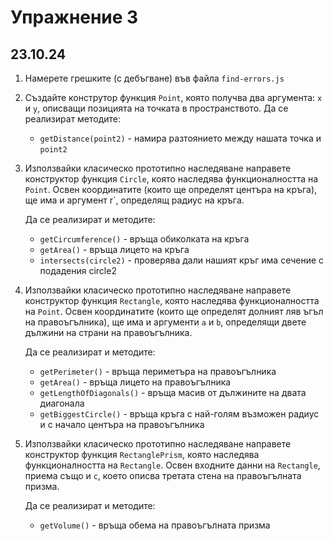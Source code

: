 # Упражнение 3

## 23.10.24

1. Намерете грешките (с дебъгване) във файла `find-errors.js`
2. Създайте конструтор функция `Point`, която получва два аргумента: `x` и `y`, описващи позицията на точката в пространството.
   Да се реализират методите:
   - `getDistance(point2)` - намира разтоянието между нашата точка и `point2`
3. Използвайки класическо прототипно наследяване направете конструктор функция `Circle`, която наследява функционалността на `Point`. Освен координатите (които ще определят центъра на кръга), ще има и аргумент r`, определящ радиус на кръга.

   Да се реализират и методите:

   - `getCircumference()` - връща обиколката на кръга
   - `getArea()` - връща лицето на кръга
   - `intersects(circle2)` - проверява дали нашият кръг има сечение с подадения circle2

4. Използвайки класическо прототипно наследяване направете конструктор функция `Rectangle`, която наследява функционалността на `Point`. Освен координатите (които ще определят долният ляв ъгъл на правоъгълника), ще има и аргументи `a` и `b`, определящи двете дължини на страни на правоъгълника.

   Да се реализират и методите:

   - `getPerimeter()` - връща периметъра на правоъгълника
   - `getArea()` - връща лицето на правоъгълника
   - `getLengthOfDiagonals()` - връща масив от дължините на двата диагонала
   - `getBiggestCircle()` - връща кръга с най-голям възможен радиус и с начало центъра на правоъгълника

5. Използвайки класическо прототипно наследяване направете конструктор функция `RectanglePrism`, която наследява функционалността на `Rectangle`. Освен входните данни на `Rectangle`, приема също и `c`, което описва третата стена на правоъгълната призма.

   Да се реализират и методите:

   - `getVolume()` - връща обема на правоъгълната призма
